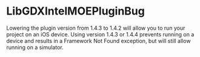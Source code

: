 # LibGDXIntelMOEPluginBug

Lowering the plugin version from 1.4.3 to 1.4.2 will allow you to run your project on an iOS device. Using version 1.4.3 or 1.4.4 prevents running on a device and results in a Framework Not Found exception, but will still allow running on a simulator.
